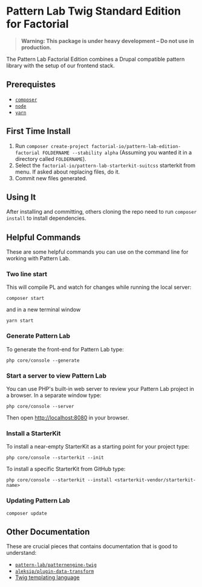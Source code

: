 # Pattern Lab Twig Standard Edition for Factorial

> **Warning: This package is under heavy development – Do not use in production.**

The Pattern Lab Factorial Edition combines a Drupal compatible pattern library with the setup of our frontend stack.

## Prerequistes

- [`composer`](https://getcomposer.org)
- [`node`](https://nodejs.org/en/)
- [`yarn`](https://yarnpkg.com/lang/en/)

## First Time Install

1. Run `composer create-project factorial-io/pattern-lab-edition-factorial FOLDERNAME --stability alpha` (Assuming you wanted it in a directory called `FOLDERNAME`).
2. Select the `factorial-io/pattern-lab-starterkit-suitcss` starterkit from menu. If asked about replacing files, do it.
3. Commit new files generated.

## Using It

After installing and committing, others cloning the repo need to run `composer install` to install dependencies.

## Helpful Commands

These are some helpful commands you can use on the command line for working with Pattern Lab.

### Two line start

This will compile PL and watch for changes while running the local server:

    composer start

and in a new terminal window

    yarn start

### Generate Pattern Lab

To generate the front-end for Pattern Lab type:

    php core/console --generate

### Start a server to view Pattern Lab

You can use PHP's built-in web server to review your Pattern Lab project in a browser. In a separate window type:

    php core/console --server

Then open [http://localhost:8080](http://localhost:8080) in your browser.

### Install a StarterKit

To install a near-empty StarterKit as a starting point for your project type:

    php core/console --starterkit --init

To install a specific StarterKit from GitHub type:

    php core/console --starterkit --install <starterkit-vendor/starterkit-name>

### Updating Pattern Lab

	composer update

## Other Documentation

These are crucial pieces that contains documentation that is good to understand:

- [`pattern-lab/patternengine-twig`](https://github.com/pattern-lab/patternengine-php-twig)
- [`aleksip/plugin-data-transform`](https://github.com/aleksip/plugin-data-transform)
- [Twig templating language](http://twig.sensiolabs.org/documentation)
